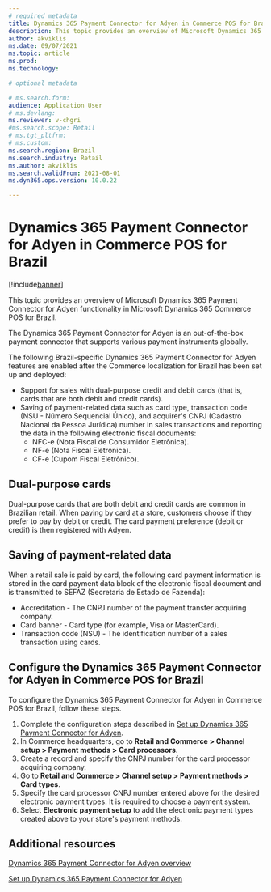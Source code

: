 ```yaml
---
# required metadata
title: Dynamics 365 Payment Connector for Adyen in Commerce POS for Brazil
description: This topic provides an overview of Microsoft Dynamics 365 Payment Connector for Adyen functionality in Microsoft Dynamics 365 Commerce POS for Brazil.
author: akviklis
ms.date: 09/07/2021
ms.topic: article
ms.prod: 
ms.technology: 

# optional metadata

# ms.search.form:
audience: Application User
# ms.devlang: 
ms.reviewer: v-chgri
#ms.search.scope: Retail
# ms.tgt_pltfrm: 
# ms.custom: 
ms.search.region: Brazil
ms.search.industry: Retail
ms.author: akviklis
ms.search.validFrom: 2021-08-01
ms.dyn365.ops.version: 10.0.22

---
```


# Dynamics 365 Payment Connector for Adyen in Commerce POS for Brazil

[!include[banner](../includes/banner.md)]

This topic provides an overview of Microsoft Dynamics 365 Payment Connector for Adyen functionality in Microsoft Dynamics 365 Commerce POS for Brazil.

The Dynamics 365 Payment Connector for Adyen is an out-of-the-box payment connector that supports various payment instruments globally. 

The following Brazil-specific Dynamics 365 Payment Connector for Adyen features are enabled after the Commerce localization for Brazil has been set up and deployed:

- Support for sales with dual-purpose credit and debit cards (that is, cards that are both debit and credit cards).
- Saving of payment-related data such as card type, transaction code (NSU - Número Sequencial Único), and acquirer's CNPJ (Cadastro Nacional da Pessoa Jurídica) number in sales transactions and reporting the data in the following electronic fiscal documents:
    - NFC-e (Nota Fiscal de Consumidor Eletrônica).
    - NF-e (Nota Fiscal Eletrônica).
    - CF-e (Cupom Fiscal Eletrônico).

## Dual-purpose cards

Dual-purpose cards that are both debit and credit cards are common in Brazilian retail. When paying by card at a store, customers choose if they prefer to pay by debit or credit. The card payment preference (debit or credit) is then registered with Adyen.

## Saving of payment-related data

When a retail sale is paid by card, the following card payment information is stored in the card payment data block of the electronic fiscal document and is transmitted to SEFAZ (Secretaria de Estado de Fazenda):
- Accreditation - The CNPJ number of the payment transfer acquiring company.
- Card banner - Card type (for example, Visa or MasterCard).
- Transaction code (NSU) - The identification number of a sales transaction using cards.

## Configure the Dynamics 365 Payment Connector for Adyen in Commerce POS for Brazil

To configure the Dynamics 365 Payment Connector for Adyen in Commerce POS for Brazil, follow these steps.

1. Complete the configuration steps described in [Set up Dynamics 365 Payment Connector for Adyen](../dev-itpro/adyen-connector-setup.md).
1. In Commerce headquarters, go to **Retail and Commerce \> Channel setup \> Payment methods \> Card processors**.
1. Create a record and specify the CNPJ number for the card processor acquiring company.
1. Go to **Retail and Commerce \> Channel setup \> Payment methods \> Card types**.
1. Specify the card processor CNPJ number entered above for the desired electronic payment types. It is required to choose a payment system.
1. Select **Electronic payment setup** to add the electronic payment types created above to your store's payment methods.

## Additional resources

[Dynamics 365 Payment Connector for Adyen overview](../dev-itpro/adyen-connector.md)

[Set up Dynamics 365 Payment Connector for Adyen](../dev-itpro/adyen-connector-setup.md)
